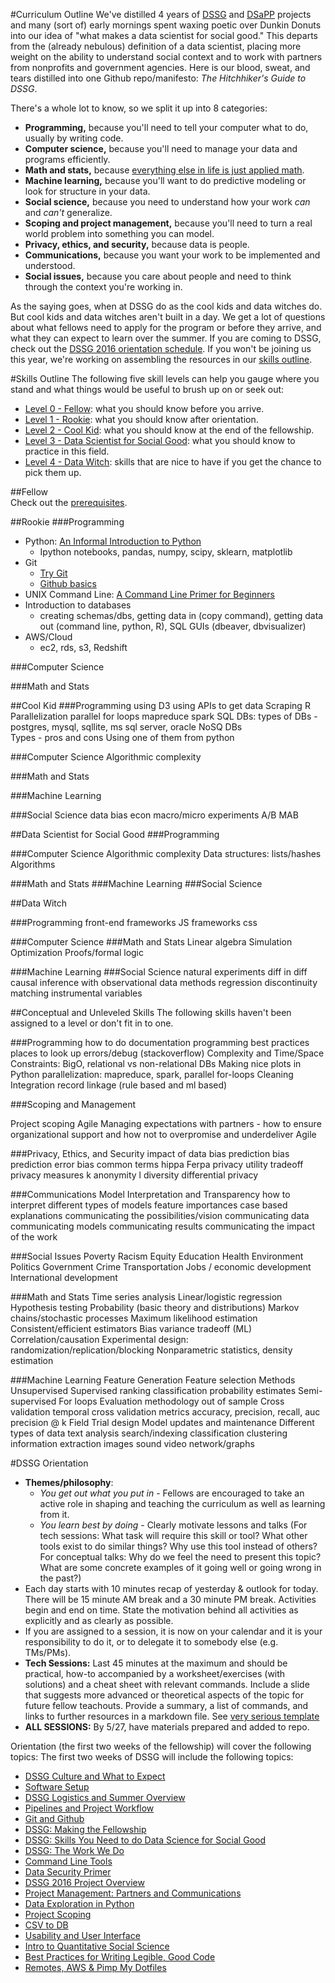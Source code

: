 #Curriculum Outline
We've distilled 4 years of [DSSG](http://dssg.uchicago.edu/) and [DSaPP](http://dsapp.uchicago.edu/) projects and many (sort of) early mornings spent waxing poetic over Dunkin Donuts into our idea of "what makes a data scientist for social good." This departs from the (already nebulous) definition of a data scientist, placing more weight on the ability to understand social context and to work with partners from nonprofits and government agencies. Here is our blood, sweat, and tears distilled into one Github repo/manifesto: *The Hitchhiker's Guide to DSSG*.

There's a whole lot to know, so we split it up into 8 categories: 
- **Programming,** because you'll need to tell your computer what to do, usually by writing code. 
- **Computer science,** because you'll need to manage your data and programs efficiently.  
- **Math and stats,** because [everything else in life is just applied math](https://xkcd.com/435/).
- **Machine learning,** because you'll want to do predictive modeling or look for structure in your data.
- **Social science,** because you need to understand how your work *can* and *can't* generalize.
- **Scoping and project management,** because you'll need to turn a real world problem into something you can model.   
- **Privacy, ethics, and security,** because data is people.
- **Communications,** because you want your work to be implemented and understood.
- **Social issues,** because you care about people and need to think through the context you're working in.


As the saying goes, when at DSSG do as the cool kids and data witches do. But cool kids and data witches aren't built in a day. We get a lot of questions about what fellows need to apply for the program or before they arrive, and what they can expect to learn over the summer. If you are coming to DSSG, check out the [DSSG 2016 orientation schedule](#orientation-2016). If you won't be joining us this year, we're working on assembling the resources in our [skills outline](#skills-outline).

#Skills Outline
The following five skill levels can help you gauge where you stand and what things would be useful to brush up on or seek out:   
*   [Level 0 - Fellow](#fellow): what you should know before you arrive.
*   [Level 1 - Rookie](#rookie): what you should know after orientation.
*   [Level 2 - Cool Kid](#cool-kid): what you should know at the end of the fellowship. 
*   [Level 3 - Data Scientist for Social Good](#data-scientist-for-social-good): what you should know to practice in this field.
*   [Level 4 - Data Witch](#data-witch): skills that are nice to have if you get the chance to pick them up.

##Fellow   
  Check out the [prerequisites](prerequisites/). 
   
##Rookie
###Programming
-   Python: [An Informal Introduction to Python](https://docs.python.org/2/tutorial/introduction.html)
    - Ipython notebooks, pandas, numpy, scipy, sklearn, matplotlib
-   Git
    -   [Try Git](http://try.github.com/)
    -   [Github basics](https://guides.github.com/activities/hello-world/)
-   UNIX Command Line: [A Command Line Primer for Beginners](http://lifehacker.com/5633909/who-needs-a-mouse-learn-to-use-the-command-line-for-almost-anything)
-   Introduction to databases
    - creating schemas/dbs, getting data in (copy command), getting data out (command line, python, R), SQL GUIs (dbeaver, dbvisualizer) 
- AWS/Cloud
    - ec2, rds, s3, Redshift

###Computer Science

###Math and Stats



##Cool Kid 
###Programming
using D3
using APIs to get data
Scraping
R
Parallelization
parallel for loops
mapreduce
spark
SQL DBs: types of DBs - postgres, mysql, sqllite, ms sql server, oracle
NoSQ	 DBs	
Types - pros and cons
Using one of them from python

###Computer Science
Algorithmic complexity

###Math and Stats

###Machine Learning

###Social Science
data bias
econ macro/micro
experiments
A/B
MAB


##Data Scientist for Social Good
###Programming


###Computer Science
Algorithmic complexity
Data structures: lists/hashes
Algorithms

###Math and Stats
###Machine Learning
###Social Science






##Data Witch

###Programming
front-end frameworks
JS frameworks
css

###Computer Science
###Math and Stats
Linear algebra
Simulation
Optimization
Proofs/formal logic

###Machine Learning
###Social Science
natural experiments
diff in diff
causal inference with observational data methods
regression discontinuity
matching
instrumental variables

##Conceptual and Unleveled Skills
The following skills haven't been assigned to a level or don't fit in to one. 

###Programming
how to do documentation
programming best practices
places to look up errors/debug (stackoverflow)
Complexity and Time/Space Constraints: BigO, relational vs non-relational DBs
Making nice plots in Python
parallelization: mapreduce, spark, parallel for-loops
Cleaning
Integration
record linkage (rule based and ml based)


###Scoping and Management

Project scoping
Agile 
Managing expectations with partners - how to ensure organizational support and how not to overpromise and underdeliver 
Agile

###Privacy, Ethics, and Security 
impact of data bias
prediction bias
prediction error bias
common terms
hippa
Ferpa
privacy utility tradeoff
privacy measures
k anonymity
l diversity
differential privacy


###Communications
Model Interpretation and Transparency
how to interpret different types of models
feature importances
case based explanations
communicating the possibilities/vision
communicating data
communicating models
communicating results
communicating the impact of the work

###Social Issues
Poverty
Racism
Equity
Education
Health
Environment
Politics
Government
Crime
Transportation
Jobs / economic development
International development

###Math and Stats
Time series analysis 
Linear/logistic regression
Hypothesis testing
Probability (basic theory and distributions)
Markov chains/stochastic processes 
Maximum likelihood estimation
Consistent/efficient estimators 
Bias variance tradeoff (ML)
Correlation/causation
Experimental design: randomization/replication/blocking
Nonparametric statistics, density estimation

###Machine Learning
Feature Generation
Feature selection
Methods
Unsupervised
Supervised
ranking
classification
probability estimates
Semi-supervised
For loops
Evaluation
methodology
out of sample
Cross validation
temporal cross validation
metrics
accuracy, precision, recall, auc
precision @ k
Field Trial design
Model updates and maintenance
Different types of data
text analysis
search/indexing
classification
clustering
information extraction
images
sound
video
network/graphs

#DSSG Orientation

- **Themes/philosophy**:
   - *You get out what you put in* - Fellows are encouraged to take an active role in shaping and teaching the curriculum as well as learning from it. 
   - *You learn best by doing* - Clearly motivate lessons and talks (For tech sessions: What task will require this skill or tool? What other tools exist to do similar things? Why use this tool instead of others? For conceptual talks: Why do we feel the need to present this topic? What are some concrete examples of it going well or going wrong in the past?)
- Each day starts with 10 minutes recap of yesterday & outlook for today. There will be 15 minute AM break and a 30 minute PM break. Activities begin and end on time. State the motivation behind all activities as explicitly and as clearly as possible.
- If you are assigned to a session, it is now on your calendar and it is your responsibility to do it, or to delegate it to somebody else (e.g. TMs/PMs).
- **Tech Sessions:** Last 45 minutes at the maximum and should be practical, how-to accompanied by a worksheet/exercises (with solutions) and a cheat sheet with relevant commands. Include a slide that suggests more advanced or theoretical aspects of the topic for future fellow teachouts. Provide a summary, a list of commands, and links to further resources in a markdown file. See [very serious template](tech-tutorials/tutorialtemplate/)
- **ALL SESSIONS:** By 5/27, have materials prepared and added to repo. 

Orientation (the first two weeks of the fellowship) will cover the following topics:
The first two weeks of DSSG will include the following topics: 
- [DSSG Culture and What to Expect](dssg-knowledge/logistics)
- [Software Setup](tech-tutorials/softwaresetup)
- [DSSG Logistics and Summer Overview](dssg-knowledge/logistics)
- [Pipelines and Project Workflow](dssg-knowledge/pipelines)
- [Git and Github](tech-tutorials/gitandgithub)
- [DSSG: Making the Fellowship](dssg-knowledge/makingthefellowship)
- [DSSG: Skills You Need to do Data Science for Social Good](dssg-knowledge/skillsyouneed)
- [DSSG: The Work We Do](dssg-knowledge/workwedo)
- [Command Line Tools](tech-tutorials/commandlinetools)
- [Data Security Primer](tech-tutorials/datasecurityprimer)
- [DSSG 2016 Project Overview](dssg-knowledge/projectoverview)
- [Project Management: Partners and Communications](dssg-knowledge/projectmanagement)
- [Data Exploration in Python](tech-tutorials/dataexplorationpython)
- [Project Scoping](dssg-knowledge/projectscoping)
- [CSV to DB](tech-tutorials/csvtodb)
- [Usability and User Interface](tech-tutorials/usabilityandinterfaces/)
- [Intro to Quantitative Social Science](dssg-knowledge/quantsocialscience/)
- [Best Practices for Writing Legible, Good Code](dssg-knowledge/bestpractices/)
- [Remotes, AWS & Pimp My Dotfiles](tech-tutorials/pimpmydotfiles/)

